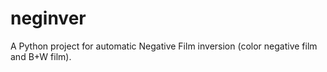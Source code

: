 # neginver
A Python project for automatic Negative Film inversion (color negative film and B+W film).
